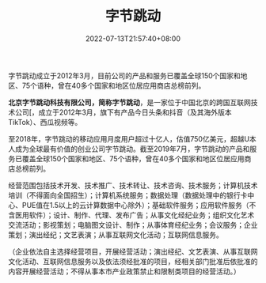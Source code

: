 ﻿---
weight: 
title: "字节跳动"
description: "字节跳动成立于2012年3月，目前公司的产品和服务已覆盖全球150个国家和地区、75个语种，曾在40多个国家和地区位居应用商店总榜前列。"
date: 2022-07-13T21:57:40+08:00
lastmod: 2022-07-13T16:45:40+08:00
draft: false
authors: ["MineW"]
featuredImage: "253.png"
link: "https://www.bytedance.com/"
tags: ["字节跳动","基础设施"]
categories: ["navigation"]
navigation: ["基础设施"]
lightgallery: true
toc: true
pinned: false
recommend: false
recommend1: false
---
字节跳动成立于2012年3月，目前公司的产品和服务已覆盖全球150个国家和地区、75个语种，曾在40多个国家和地区位居应用商店总榜前列。

**北京字节跳动科技有限公司，**简称**字节跳动**，是一家位于中国北京的跨国互联网技术公司[，成立于2012年3月，旗下有产品今日头条和抖音（及其海外版本TikTok）、西瓜视频等。

至2018年，字节跳动的移动应用月度用户超过十亿人，估值750亿美元，超越U本人成为全球最有价值的创业公司字节跳动。截至2019年7月，字节跳动的产品和服务已覆盖全球150个国家和地区、75个语种，曾在40多个国家和地区位居应用商店总榜前列。

经营范围包括技术开发、技术推广、技术转让、技术咨询、技术服务；计算机技术培训（不得面向全国招生）；计算机系统服务；数据处理（数据处理中的银行卡中心、PUE值在1.5以上的云计算数据中心除外）；基础软件服务；应用软件服务（不含医用软件）；设计、制作、代理、发布广告；从事文化经纪业务；组织文化艺术交流活动；影视策划；电脑图文设计、制作；从事体育经纪业务；会议服务；企业策划；演出经纪；文艺表演；从事互联网文化活动；互联网信息服务。

（企业依法自主选择经营项目，开展经营活动；演出经纪、文艺表演、从事互联网文化活动、互联网信息服务以及依法须经批准的项目，经相关部门批准后依批准的内容开展经营活动；不得从事本市产业政策禁止和限制类项目的经营活动。）